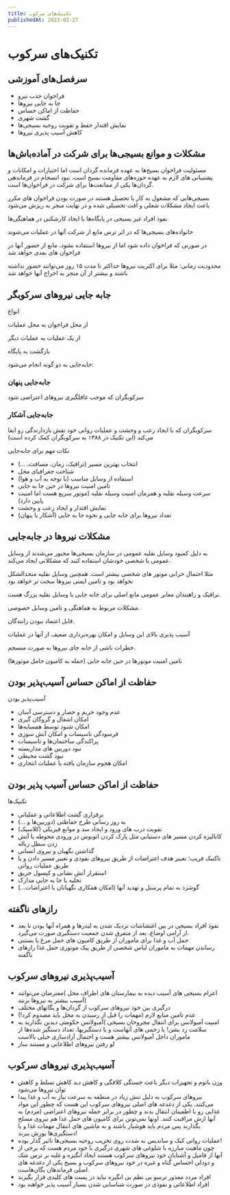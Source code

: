 ```yaml
---
title: تکنیک‌های سرکوب
publishedAt: 2023-02-27
---
```


# تکنیک‌های سرکوب

## سرفصل‌های آموزشی

- فراخوان جذب نیرو
- جا به جایی نیروها
- حفاظت از اماکن حساس
- گشت شهری
- نمایش اقتدار حفظ و تقویت روحیه بسیجی‌ها
- کاهش آسیب پذیری نیروها

## مشکلات و موانع بسیجی‌ها برای شرکت در آماده‌باش‌ها

مسئولیت فراخوان بسیج‌ها به عهده فرمانده گردان است اما اختیارات و امکانات و پشتیبانی های لازم به عهده حوزه‌های مقاومت بسیج است. نبود انسجام در فرماندهی گردان‌ها یکی از ممانعت‌ها برای شرکت در فراخوان‌ها است.

بسیجی‌هایی که مشغول به کار یا تحصیل هستند در صورت بودن فراخوان های مکرر باعث ایجاد مشکلات شغلی و افت تحصیلی شده و در نهایت منجر به ریزش می‌شود

نفوذ افراد غیر بسیجی در پایگاه‌ها با ایجاد کارشکنی در هماهنگی‌ها

خانواده‌های بسیجی‌ها که در اثر ترس مانع از شرکت آنها در عملیات می‌شوند

در صورتی که فراخوان داده شود اما از نیروها استفاده نشود، مانع از حضور آنها در فراخوان های بعدی خواهد شد

محدودیت زمانی: مثلا برای اکثریت نیروها حداکثر تا مدت ۱۵ روز می‌توانند حضور نداشته باشند و بیشتر از آن منجر به اخراج آنها خواهد شد

## جابه جایی نیروهای سرکوبگر

انواع

از محل فراخوان به محل عملیات

از یک عملیات به عملیات دیگر

بازگشت به پایگاه

جابه‌جایی  به دو گونه انجام می‌شود:

### جابه‌جایی پنهان

سرکوبگران که موجب غافلگیری نیروهای اعتراضی شود

### جابه‌جایی آشکار

سرکوبگران که با ایجاد رعب و وحشت و عملیات روانی خود نقش بازدارندگی رو ایفا می‌کند (این تکنیک در ۱۳۸۸ به سرکوبگران کمک کرده است)

نکات مهم برای جابه‌جایی

- انتخاب بهترین مسیر (ترافیک، زمان، مسافت، ...)
- شناخت جغرافیای محل
- استفاده از وسایل مناسب (با توجه به آب و هوا)
- تامین امنیت نیروها در حین جا به جایی
- سرعت وسیله نقلیه و همزمان امنیت وسیله نقلیه (موتور سریع هست اما امنیت پایین دارد)
- نمایش اقتدار و ایجاد رعب و وحشت
- تعداد نیروها برای جابه جایی و نحوه جا به جایی (آشکار یا پنهان)

## مشکلات نیروها در جابه‌جایی

به دلیل کمبود وسایل نقلیه عمومی در سازمان بسیجی‌ها مجبور می‌شدند از وسایل عمومی یا شخصی خودشان استفاده کنند که مشکلانی ایجاد می‌کند.

مثلا احتمال خرابی موتور های شخصی بیشتر است. همچنین وسایل نقلیه متحدالشکل نخواهد بود و تامین ایمنی نیروها سخت تر خواهد بود

ترافیک و راهبندان معابر عمومی مانع اصلی برای جابه جایی با وسایل نقلیه بزرگ هست.

مشکلات مربوط به هماهنگی و تامین وسایل خصوصی.

قابل اعتماد نبودن رانندگان.

آسیب پذیری بالای این وسایل و امکان بهره‌برداری ضعیف از آنها در عملیات

خطرات ناشی از جابه جای نیروها به صورت منسجم.

تامین امنیت موتورها در حین جابه جایی (حمله به کامیون حامل موتورها)

## حفاظت از اماکن حساس آسیب‌پذیر بودن

آسیب‌پذیر بودن

- عدم وجود حریم و حصار و دسترسی آسان
- امکان اشغال و گروگان گیری
- امکان شنود توسط همسایه‌ها
- فرسودگی تاسیسات و امکان آتش سوزی
- پراکندگی ساختمان‌ها و تاسیسات
- نبود دوربین های مداربسته
- نبود گشت محیطی
- امکان هجوم سازمان یافته یا عملیات انتحاری

## حفاظت از اماکن حساس آسیب پذیر بودن

تکنیک‌ها

- برقراری گشت اطلاعاتی و عملیاتی
- به روز رسانی طرح حفاظتی (دوربین‌ها و …)
- تقویت درب های ورود و ایجاد سد و موانع فیزیکی (کلاسیک)
- کانالیزه کردن مسیر های دستیابی مثل پارک کردن اتوبوس در ورودی محوطه یا آتش زدن سطل زباله
- گذاشتن نگهبان و نیروی انسانی
- تاکتیک فریب؛ تغییر هدف اعتراضات از طریق نیروهای نفوذی و تغییر مسیر دادن و یا طریق عملیات روانی
- استقرار آتش نشانی و کپسول حریق
- تخلیه یا جا به جایی مدارک
- گوشزد به تمام پرسنل و تهدید آنها (امکان همکاری نگهبانان با اعتراضات...)

## رازهای ناگفته

- نفوذ افراد بسیجی در بین اغتشاشات نزدیک شدن به لیدرها و همراه آنها بودن تا بعد از آرامی  اوضاع. بعد از متفرق شدن جمعیت دستگیری صورت می‌گیرد.
- حمل آب و غذا برای ماموران از طریق کامیون های حمل مرغ یا بستنی
- رساندن مهمات به ماموران لباس شخصی از طریق پیک موتوری حمل غذا
رازهای ناگفته

## آسیب‌پذیری نیروهای سرکوب

- اعزام بسیجی های آسیب دیده به بیمارستان های اطراف محل )معترضان می‌توانند آسیب بیشتر به نیروها بزنند(
- درگیری بین خود نیروهای سرکوب از گردان‌ها و یگانهای مختلف
- عدم تامین منابع لازم (مهمات را قبل از رسیدن به محل باید مصدوم کرد!)
- امنیت آمبولانس برای انتقال مجروحان بسیجی )آمبولانس حکومتی دیدین نگذارید به سلامت رد بشن! یا  زخمی های آنهاست و یا دستگیریها. تعداد دستگیر شده‌ها از ماموران داخل آمبولانس بیشتر هست و احتمال آزادسازی خیلی بالاست
- لو رفتن نیروهای اطلاعاتی و مستند ساز

## آسیب‌پذیری نیروهای سرکوب

- وزن باتوم و تجهیزات دیگر باعث خستگی کلافگی و کاهش دید کاهش تسلط و کاهش توان نیروها می‌شود
- نیروهای سرکوب به دلیل تنش زیاد در منطقه به سرعت نیاز به آب و غذا پیدا می‌کنند. یکی از دغدغه های اصلی نیروهای سرکوب این هست که چطور این مواد غذایی رو با اطمینان انتقال بدند و چطور در برابر حمله نیروهای اعتراضی (مردم) به آنها ازش مراقبت کنند. اونها نمی‌تونن برای کامیون های حمل غذا هم نیروی مسلح بگذارند پس مردم باید هوشیار باشند و به ماشین های انتقال مهمات غذا و یا دستگیری‌ها یورش ببرند!
- عملیات روانی کیک و ساندیس به شدت روی تخریب روحیه بسیجی‌ها تاثیر گذار بوده!
- چون ماهیت مبارزه با شلوغی های شهری درگیری با خود مردم هست که برخی از آنها از فامیل و آشنایان خود نیروهای سرکوب هستند ایجاد انگیزه و غلبه بر ترس شک و دودلی احساس گناه و غیره در خود نیروهای سرکوب و بسیج یکی از دغدغه های اصلی فرماندهان یگان‌هاست.
- افراد مردد معذور ترسو بی نظم بی انگیزه نباید در پست های کلیدی قرار بگیرند
- افراد اطلاعاتی و نفوذی در صورت شناسایی شدن بسیار آسیب پذیر خواهند بود
